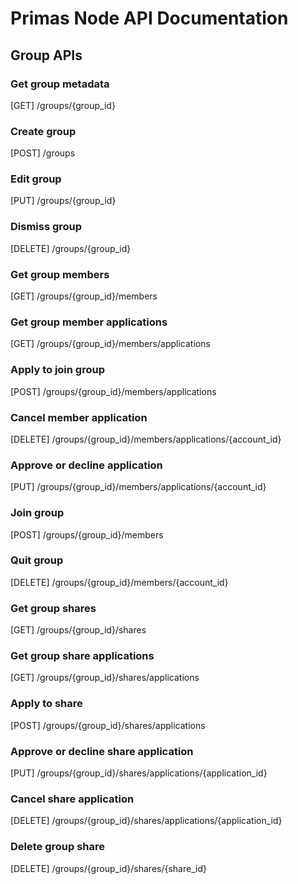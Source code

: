 # Primas Node API Documentation

## Group APIs

### Get group metadata

[GET] /groups/{group_id}

### Create group

[POST] /groups

### Edit group

[PUT] /groups/{group_id}

### Dismiss group

[DELETE] /groups/{group_id}

### Get group members

[GET] /groups/{group_id}/members

### Get group member applications

[GET] /groups/{group_id}/members/applications

### Apply to join group

[POST] /groups/{group_id}/members/applications

### Cancel member application

[DELETE] /groups/{group_id}/members/applications/{account_id}

### Approve or decline application

[PUT] /groups/{group_id}/members/applications/{account_id}

### Join group

[POST] /groups/{group_id}/members

### Quit group

[DELETE] /groups/{group_id}/members/{account_id}

### Get group shares

[GET] /groups/{group_id}/shares
 
### Get group share applications

[GET] /groups/{group_id}/shares/applications

### Apply to share

[POST] /groups/{group_id}/shares/applications

### Approve or decline share application

[PUT] /groups/{group_id}/shares/applications/{application_id}
 
### Cancel share application

[DELETE] /groups/{group_id}/shares/applications/{application_id}
 
### Delete group share

[DELETE] /groups/{group_id}/shares/{share_id}
